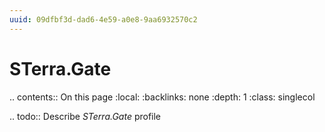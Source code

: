 ```yaml
---
uuid: 09dfbf3d-dad6-4e59-a0e8-9aa6932570c2
---
```



# STerra.Gate

.. contents:: On this page
    :local:
    :backlinks: none
    :depth: 1
    :class: singlecol

.. todo::
    Describe *STerra.Gate* profile

